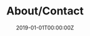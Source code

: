 ---
date: "2019-01-01T00:00:00Z"
summary: A little more about me and how to get in touch
title: "About/Contact"
type: widget_page
aliases: [bio]
---